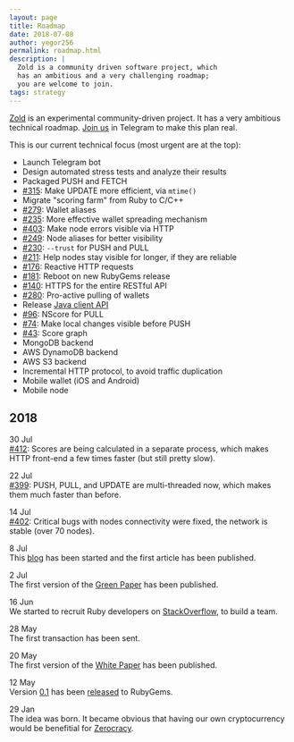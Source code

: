 ```yaml
---
layout: page
title: Roadmap
date: 2018-07-08
author: yegor256
permalink: roadmap.html
description: |
  Zold is a community driven software project, which
  has an ambitious and a very challenging roadmap;
  you are welcome to join.
tags: strategy
---
```


[Zold](https://www.zold.io) is an experimental community-driven project.
It has a very ambitious technical roadmap.
[Join us](https://t.me/zold_io) in Telegram to make this plan real.

<!--more-->

This is our current technical focus (most urgent are at the top):

  * Launch Telegram bot
  * Design automated stress tests and analyze their results
  * Packaged PUSH and FETCH
  * [#315](https://github.com/zold-io/zold/issues/315): Make UPDATE more efficient, via `mtime()`
  * Migrate "scoring farm" from Ruby to C/C++
  * [#279](https://github.com/zold-io/zold/issues/279): Wallet aliases
  * [#235](https://github.com/zold-io/zold/issues/235): More effective wallet spreading mechanism
  * [#403](https://github.com/zold-io/zold/issues/403): Make node errors visible via HTTP
  * [#249](https://github.com/zold-io/zold/issues/249): Node aliases for better visibility
  * [#230](https://github.com/zold-io/zold/issues/230): `--trust` for PUSH and PULL
  * [#211](https://github.com/zold-io/zold/issues/211): Help nodes stay visible for longer, if they are reliable
  * [#176](https://github.com/zold-io/zold/issues/176): Reactive HTTP requests
  * [#181](https://github.com/zold-io/zold/issues/181): Reboot on new RubyGems release
  * [#140](https://github.com/zold-io/zold/issues/140): HTTPS for the entire RESTful API
  * [#280](https://github.com/zold-io/zold/issues/280): Pro-active pulling of wallets
  * Release [Java client API](https://github.com/zold-io/java-api)
  * [#96](https://github.com/zold-io/zold/issues/96): NScore for PULL
  * [#74](https://github.com/zold-io/zold/issues/74): Make local changes visible before PUSH
  * [#43](https://github.com/zold-io/zold/issues/43): Score graph
  * MongoDB backend
  * AWS DynamoDB backend
  * AWS S3 backend
  * Incremental HTTP protocol, to avoid traffic duplication
  * Mobile wallet (iOS and Android)
  * Mobile node

## 2018

30 Jul<br/>
[#412](https://github.com/zold-io/zold/issues/412):
Scores are being calculated in a separate process, which
makes HTTP front-end a few times faster (but still pretty slow).

22 Jul<br/>
[#399](https://github.com/zold-io/zold/issues/399):
PUSH, PULL, and UPDATE are multi-threaded now, which makes
them much faster than before.

14 Jul<br/>
[#402](https://github.com/zold-io/zold/issues/402):
Critical bugs with nodes connectivity were fixed,
the network is stable (over 70 nodes).

8 Jul<br/>
This [blog](https://github.com/zold-io/blog.zold.io)
has been started and the first article has been published.

2 Jul<br/>
The first version of the
[Green Paper](https://papers.zold.io/green-paper.pdf) has been published.

16 Jun<br/>
We started to recruit Ruby developers on
[StackOverflow](https://stackoverflow.com/jobs/194602/brave-ruby-developer-for-a-new-cryptocurrency-zerocracy),
to build a team.

28 May<br/>
The first transaction has been sent.

20 May<br/>
The first version of the [White Paper](https://papers.zold.io/wp.pdf) has been published.

12 May<br/>
Version [0.1](https://github.com/zold-io/zold/tree/0.1) has been
[released](https://rubygems.org/gems/zold/versions/0.1) to RubyGems.

29 Jan<br/>
The idea was born.
It became obvious that having our own cryptocurrency would be
benefitial for [Zerocracy](https://www.zerocracy.com).


